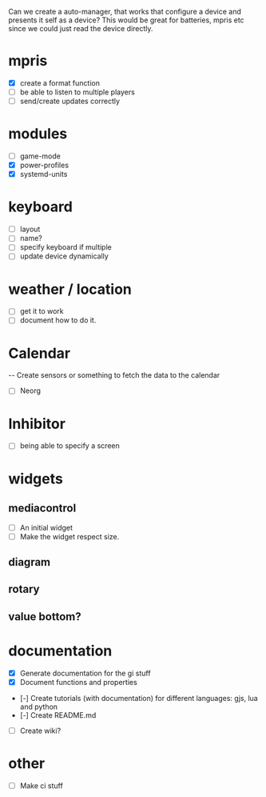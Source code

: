 Can we create a auto-manager, that works that configure a device and presents it self
as a device? This would be great for batteries, mpris etc since we could just read the device directly.

# mpris
- [x] create a format function
- [ ] be able to listen to multiple players
- [ ] send/create updates correctly

# modules 
- [ ] game-mode
- [x] power-profiles
- [x] systemd-units

# keyboard
- [ ] layout
- [ ] name?
- [ ] specify keyboard if multiple
- [ ] update device dynamically

# weather / location
- [ ] get it to work
- [ ] document how to do it.

# Calendar
-- Create sensors or something to fetch the data to the calendar
- [ ] Neorg

# Inhibitor
- [ ] being able to specify a screen

# widgets
## mediacontrol
- [ ] An initial widget
- [ ] Make the widget respect size.

## diagram

## rotary

## value bottom?

# documentation
- [x] Generate documentation for the gi stuff
- [x] Document functions and properties
- [-] Create tutorials (with documentation) for different languages: gjs, lua and python
- [-] Create README.md
- [ ] Create wiki?

# other
- [ ] Make ci stuff
